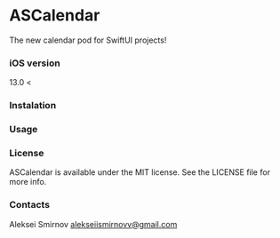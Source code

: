 # ASCalendar
The new calendar pod for SwiftUI projects!

### iOS version 
13.0 <

### Instalation

### Usage

### License
ASCalendar is available under the MIT license. See the LICENSE file for more info.

### Contacts

Aleksei Smirnov
alekseiismirnovv@gmail.com
